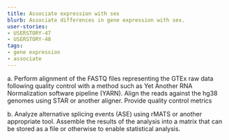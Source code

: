 ```yaml
---
title: Associate expression with sex
blurb: Associate differences in gene expression with sex.
user-stories:
- USERSTORY-47
- USERSTORY-48
tags:
- gene expression
- associate
---
```

a. Perform alignment of the FASTQ files representing the GTEx raw data
following quality control with a method such as Yet Another RNA
Normalization software pipeline (YARN). Align the reads against the
hg38 genomes using STAR or another aligner. Provide quality control
metrics

b. Analyze alternative splicing events (ASE) using rMATS or another
appropriate tool. Assemble the results of the analysis into a matrix
that can be stored as a file or otherwise to enable statistical
analysis.